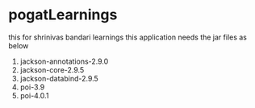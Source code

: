 # pogatLearnings
this for shrinivas bandari learnings
this application needs the jar files as below
  1) jackson-annotations-2.9.0
  2) jackson-core-2.9.5
  3) jackson-databind-2.9.5
  4) poi-3.9
  5) poi-4.0.1

